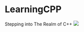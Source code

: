 # LearningCPP
Stepping into The Realm of C++
[<img src="[imgs/img.jpg](https://github.com/arihara-sudhan/LearningCPP/blob/ef02a0285dd67c3708100bf31cfa0c199647bd44/imgs/SolarWorlds_CrescentMoon_1280x1024%20copy.jpg)https://github.com/arihara-sudhan/LearningCPP/blob/ef02a0285dd67c3708100bf31cfa0c199647bd44/imgs/SolarWorlds_CrescentMoon_1280x1024%20copy.jpg">
](https://github.com/arihara-sudhan/LearningCPP/blob/ef02a0285dd67c3708100bf31cfa0c199647bd44/imgs/SolarWorlds_CrescentMoon_1280x1024%20copy.jpg)
